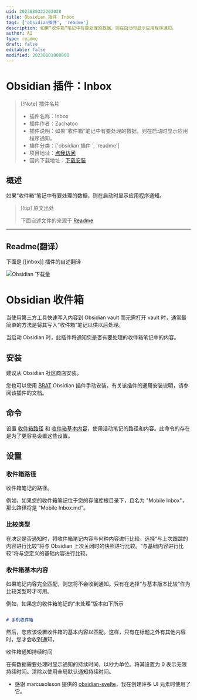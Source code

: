 ```yaml
---
uid: 2023080322203038
title: Obsidian 插件：Inbox
tags: ['obsidian插件', 'readme']
description: 如果“收件箱”笔记中有要处理的数据，则在启动时显示应用程序通知。
author: AI
type: readme
draft: false
editable: false
modified: 20230101000000
---
```


# Obsidian 插件：Inbox

> [!Note] 插件名片
> - 插件名称：Inbox
> - 插件作者：Zachatoo
> - 插件说明：如果“收件箱”笔记中有要处理的数据，则在启动时显示应用程序通知。
> - 插件分类：['obsidian 插件 ', 'readme']
> - 项目地址：[点我访问](https://github.com/Zachatoo/obsidian-inbox)
> - 国内下载地址：[下载安装](https://pkmer.cn/products/plugin/pluginMarket/?inbox)

## 概述

如果“收件箱”笔记中有要处理的数据，则在启动时显示应用程序通知。

> [!tip] 原文出处
>
>下面自述文件的来源于 [Readme](https://ghproxy.net/https://raw.githubusercontent.com/Zachatoo/obsidian-inbox/main/README.md)
>

---

## Readme(翻译）

下面是 [[inbox]] 插件的自述翻译

![Obsidian 下载量](https://img.shields.io/badge/dynamic/json?logo=obsidian&color=%23483699&label=downloads&query=%24%5B%22inbox%22%5D.downloads&url=https%3A%2F%2Fraw.githubusercontent.com%2Fobsidianmd%2Fobsidian-releases%2Fmaster%2Fcommunity-plugin-stats.json)

# Obsidian 收件箱

当使用第三方工具快速写入内容到 Obsidian vault 而无需打开 vault 时，通常最简单的方法是将其写入“收件箱”笔记以供以后处理。

当启动 Obsidian 时，此插件将通知您是否有要处理的收件箱笔记中的内容。

## 安装

建议从 Obsidian 社区商店安装。

您也可以使用 [BRAT](https://github.com/TfTHacker/obsidian42-brat) Obsidian 插件手动安装。有关该插件的通用安装说明，请参阅该插件的文档。

## 命令

设置 [收件箱路径](#inbox-path) 和 [收件箱基本内容](#inbox-base-contents)，使用活动笔记的路径和内容。此命令的存在是为了更容易设置这些设置。

## 设置

### 收件箱路径

收件箱笔记的路径。

例如，如果您的收件箱笔记位于您的存储库根目录下，且名为 "Mobile Inbox"，那么路径将是 "Mobile Inbox.md"。

### 比较类型

在决定是否通知时，将收件箱笔记内容与何种内容进行比较。选择“与上次跟踪的内容进行比较”将与 Obsidian 上次关闭时的快照进行比较。“与基础内容进行比较”将与您定义的基础内容进行比较。

### 收件箱基本内容

如果笔记内容完全匹配，则您将不会收到通知。只有在选择“与基本版本比较”作为比较类型时才可用。

例如，如果您的收件箱笔记的“未处理”版本如下所示

```md

# 手机收件箱
```

然后，您应该设置收件箱的基本内容以匹配。这样，只有在标题之外有其他内容时，您才会收到通知。

收件箱通知持续时间

在有数据需要处理时显示通知的持续时间，以秒为单位。将其设置为 0 表示无限持续时间。清除以使用全局默认通知持续时间。

- 感谢 marcusolsson 提供的 [obsidian-svelte](https://github.com/marcusolsson/obsidian-svelte)，我在创建许多 UI 元素时使用了它。




